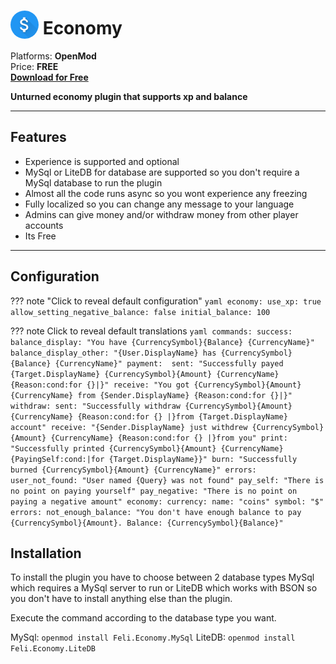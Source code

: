 # <img src="/assets/images/plugins/economy/logo.png" width="45" style="vertical-align: bottom; border-radius: 50%"/> Economy

Platforms: **OpenMod**  
Price: **FREE**  
**[Download for Free](https://docs.fplugins.com/plugins/economy/#installation)**

**Unturned economy plugin that supports xp and balance**

---

## Features

- Experience is supported and optional
- MySql or LiteDB for database are supported so you don't require a MySql database to run the plugin
- Almost all the code runs async so you wont experience any freezing
- Fully localized so you can change any message to your language
- Admins can give money and/or withdraw money from other player accounts
- Its Free

---

## Configuration

??? note "Click to reveal default configuration"
    ```yaml
    economy:
      use_xp: true
      allow_setting_negative_balance: false
      initial_balance: 100
    ```

??? note Click to reveal default translations
    ```yaml
    commands:
      success: 
        balance_display: "You have {CurrencySymbol}{Balance} {CurrencyName}"
        balance_display_other: "{User.DisplayName} has {CurrencySymbol}{Balance} {CurrencyName}"
        payment: 
          sent: "Successfully payed {Target.DisplayName} {CurrencySymbol}{Amount} {CurrencyName} {Reason:cond:for {}|}"
          receive: "You got {CurrencySymbol}{Amount} {CurrencyName} from {Sender.DisplayName} {Reason:cond:for {}|}"
        withdraw:
          sent: "Successfully withdraw {CurrencySymbol}{Amount} {CurrencyName} {Reason:cond:for {} |}from {Target.DisplayName} account"
          receive: "{Sender.DisplayName} just withdrew {CurrencySymbol}{Amount} {CurrencyName} {Reason:cond:for {} |}from you"
        print: "Successfully printed {CurrencySymbol}{Amount} {CurrencyName} {PayingSelf:cond:|for {Target.DisplayName}}"
        burn: "Successfully burned {CurrencySymbol}{Amount} {CurrencyName}"
      errors:
        user_not_found: "User named {Query} was not found"
        pay_self: "There is no point on paying yourself"
        pay_negative: "There is no point on paying a negative amount"
    economy:
      currency:
        name: "coins"
        symbol: "$"
      errors:
        not_enough_balance: "You don't have enough balance to pay {CurrencySymbol}{Amount}. Balance: {CurrencySymbol}{Balance}"
    ```

## Installation

To install the plugin you have to choose between 2 database types MySql which requires a MySql server to run or LiteDB which works with BSON so you don't have to install anything else than the plugin.

Execute the command according to the database type you want.

MySql: `openmod install Feli.Economy.MySql`
LiteDB: `openmod install Feli.Economy.LiteDB`
